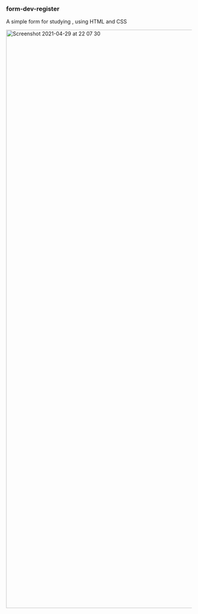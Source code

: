 ### form-dev-register
A simple form for studying , using HTML and CSS 


<img width="1572" alt="Screenshot 2021-04-29 at 22 07 30" src="https://user-images.githubusercontent.com/81806904/116620425-b7fd6880-a939-11eb-848b-2bf32098e2a4.png">

